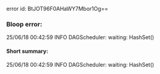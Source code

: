 error id: BtJOT96F0AHaWY7Mbor1Og==
### Bloop error:

25/06/18 00:42:59 INFO DAGScheduler: waiting: HashSet()
#### Short summary: 

25/06/18 00:42:59 INFO DAGScheduler: waiting: HashSet()